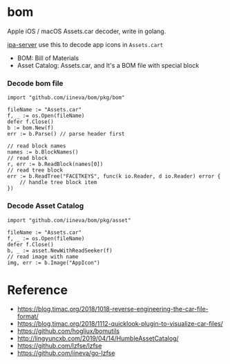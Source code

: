 # bom

Apple iOS / macOS Assets.car decoder, write in golang.

[ipa-server](https://github.com/iineva/ipa-server) use this to decode app icons in `Assets.cart`

* BOM: Bill of Materials
* Asset Catalog: Assets.car, and It's a BOM file with special block

### Decode bom file

```golang
import "github.com/iineva/bom/pkg/bom"

fileName := "Assets.car"
f, _ := os.Open(fileName)
defer f.Close()
b := bom.New(f)
err := b.Parse() // parse header first

// read block names
names := b.BlockNames()
// read block
r, err := b.ReadBlock(names[0])
// read tree block
err := b.ReadTree("FACETKEYS", func(k io.Reader, d io.Reader) error {
    // handle tree block item
})
```

### Decode Asset Catalog

```golang
import "github.com/iineva/bom/pkg/asset"

fileName := "Assets.car"
f, _ := os.Open(fileName)
defer f.Close()
b, _ := asset.NewWithReadSeeker(f)
// read image with name
img, err := b.Image("AppIcon")
```

# Reference

* <https://blog.timac.org/2018/1018-reverse-engineering-the-car-file-format/>
* <https://blog.timac.org/2018/1112-quicklook-plugin-to-visualize-car-files/>
* <https://github.com/hogliux/bomutils>
* <http://lingyuncxb.com/2019/04/14/HumbleAssetCatalog/>
* <https://github.com/lzfse/lzfse>
* <https://github.com/iineva/go-lzfse>
